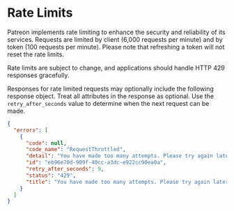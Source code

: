 # Rate Limits

Patreon implements rate limiting to enhance the security and reliability of its services. Requests are limited by client (6,000 requests per minute) and by token (100 requests per minute). Please note that refreshing a token will not reset the rate limits.

Rate limits are subject to change, and applications should handle HTTP 429 responses gracefully.

Responses for rate limited requests may optionally include the following response object. Treat all attributes in the response as optional. Use the `retry_after_seconds` value to determine when the next request can be made.

```json
{
  "errors": [
    {
      "code": null,
      "code_name": "RequestThrottled",
      "detail": "You have made too many attempts. Please try again later.",
      "id": "eb96e70d-909f-40cc-a3dc-e922cc90ea0a",
      "retry_after_seconds": 9,
      "status": "429",
      "title": "You have made too many attempts. Please try again later."
    }
  ]
}
```